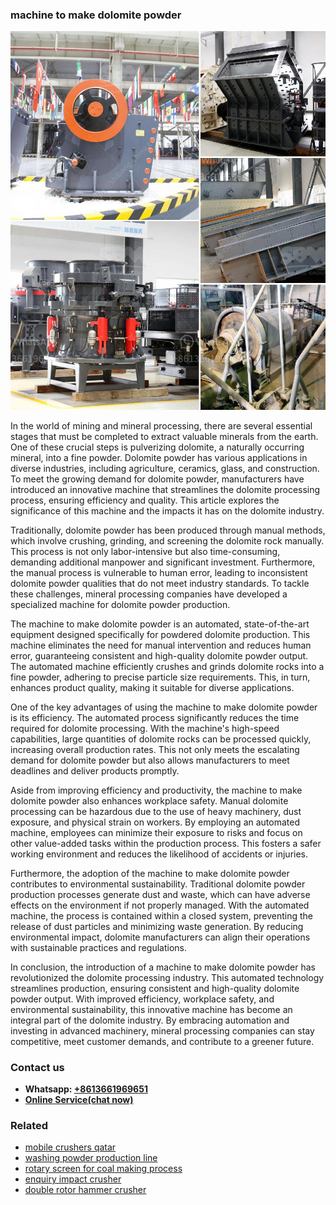 <h3>machine to make dolomite powder</h3><img src='1706766900.jpg' alt=''><p>In the world of mining and mineral processing, there are several essential stages that must be completed to extract valuable minerals from the earth. One of these crucial steps is pulverizing dolomite, a naturally occurring mineral, into a fine powder. Dolomite powder has various applications in diverse industries, including agriculture, ceramics, glass, and construction. To meet the growing demand for dolomite powder, manufacturers have introduced an innovative machine that streamlines the dolomite processing process, ensuring efficiency and quality. This article explores the significance of this machine and the impacts it has on the dolomite industry.</p><p>Traditionally, dolomite powder has been produced through manual methods, which involve crushing, grinding, and screening the dolomite rock manually. This process is not only labor-intensive but also time-consuming, demanding additional manpower and significant investment. Furthermore, the manual process is vulnerable to human error, leading to inconsistent dolomite powder qualities that do not meet industry standards. To tackle these challenges, mineral processing companies have developed a specialized machine for dolomite powder production.</p><p>The machine to make dolomite powder is an automated, state-of-the-art equipment designed specifically for powdered dolomite production. This machine eliminates the need for manual intervention and reduces human error, guaranteeing consistent and high-quality dolomite powder output. The automated machine efficiently crushes and grinds dolomite rocks into a fine powder, adhering to precise particle size requirements. This, in turn, enhances product quality, making it suitable for diverse applications.</p><p>One of the key advantages of using the machine to make dolomite powder is its efficiency. The automated process significantly reduces the time required for dolomite processing. With the machine's high-speed capabilities, large quantities of dolomite rocks can be processed quickly, increasing overall production rates. This not only meets the escalating demand for dolomite powder but also allows manufacturers to meet deadlines and deliver products promptly.</p><p>Aside from improving efficiency and productivity, the machine to make dolomite powder also enhances workplace safety. Manual dolomite processing can be hazardous due to the use of heavy machinery, dust exposure, and physical strain on workers. By employing an automated machine, employees can minimize their exposure to risks and focus on other value-added tasks within the production process. This fosters a safer working environment and reduces the likelihood of accidents or injuries.</p><p>Furthermore, the adoption of the machine to make dolomite powder contributes to environmental sustainability. Traditional dolomite powder production processes generate dust and waste, which can have adverse effects on the environment if not properly managed. With the automated machine, the process is contained within a closed system, preventing the release of dust particles and minimizing waste generation. By reducing environmental impact, dolomite manufacturers can align their operations with sustainable practices and regulations.</p><p>In conclusion, the introduction of a machine to make dolomite powder has revolutionized the dolomite processing industry. This automated technology streamlines production, ensuring consistent and high-quality dolomite powder output. With improved efficiency, workplace safety, and environmental sustainability, this innovative machine has become an integral part of the dolomite industry. By embracing automation and investing in advanced machinery, mineral processing companies can stay competitive, meet customer demands, and contribute to a greener future.</p><h3>Contact us</h3><ul><li><strong>Whatsapp:&nbsp;<a href="https://wa.me/8613661969651">+8613661969651</a></strong></li><li><a href="https://swt.shibang-china.com/?git&amp;zhl&amp;machine to make dolomite powder"><strong>Online Service(chat now)</strong></a></li></ul><h3>Related</h3><ul><li><a href='mobile crushers qatar.md'>mobile crushers qatar</a></li><li><a href='washing powder production line.md'>washing powder production line</a></li><li><a href='rotary screen for coal making process.md'>rotary screen for coal making process</a></li><li><a href='enquiry impact crusher.md'>enquiry impact crusher</a></li><li><a href='double rotor hammer crusher.md'>double rotor hammer crusher</a></li></ul>